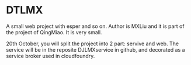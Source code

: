 DTLMX
=====

A small web project with esper and so on.
Author is MXLiu and it is part of the project of QingMiao.
It is very small.

20th October, you will split the project into 2 part: servive and web.
The service will be in the reposite DJLMXservice in github, and decorated as a service broker used in cloudfoundry.
